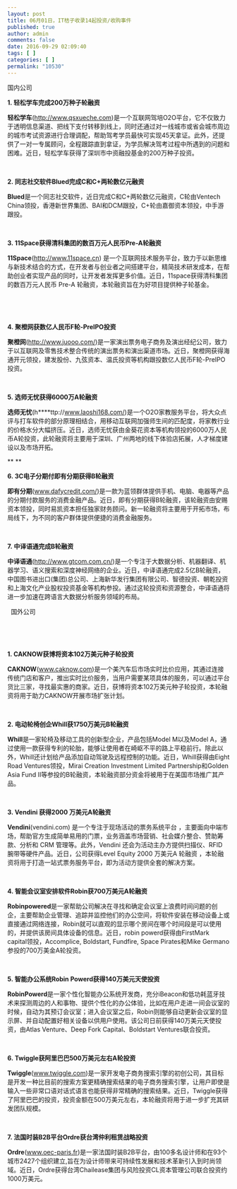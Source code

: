 ```yaml
---
layout: post
title: 06月01日，IT桔子收录14起投资/收购事件
published: true
author: admin
comments: false
date: 2016-09-29 02:09:40
tags: [ ]
categories: [ ]
permalink: "10530"
---
```

 国内公司   &nbsp; 

**1. 轻松学车完成200万种子轮融资**

**轻松学车**(http://www.qsxueche.com)是一个互联网驾培O2O平台，它不仅致力于透明信息渠道、把线下支付转移到线上，同时还通过对一线城市或省会城市周边的城市考试资源进行合理调配，帮助驾考学员最快可实现45天拿证。此外，还提供了一对一专属顾问，全程跟踪直到拿证，为学员解决驾考过程中所遇到的问题和困难。近日，轻松学车获得了深圳市中资融投基金的200万种子投资。

&nbsp;

**2. 同志社交软件Blued完成C和C+两轮数亿元融资**

**Blued**是一个同志社交软件，近日完成C和C+两轮数亿元融资，C轮由Ventech China领投，香港新世界集团、BAI和DCM跟投，C+轮由嘉御资本领投，中手游跟投。

&nbsp;

**3. 11Space获得清科集团的数百万元人民币Pre-A轮融资**

**11Space**(http://www.11space.cn) 是一个互联网技术服务平台，致力于以新思维与新技术结合的方式，在开发者与创业者之间搭建平台，精简技术研发成本，在帮助创业者实现产品的同时，让开发者发挥更多价值。近日，11space获得清科集团的数百万元人民币 Pre-A 轮融资，本轮融资旨在为好项目提供种子轮基金。

&nbsp;

&nbsp;

**4. 聚橙网获数亿人民币F轮-PreIPO投资**

**聚橙网**(http://www.juooo.com/)是一家演出票务电子商务及演出经纪公司，致力于以互联网及零售技术整合传统的演出票务和演出渠道市场。近日，聚橙网获得海通开元领投，建发股份、九弦资本、温氏投资等机构跟投数亿人民币F轮-PreIPO投资。

&nbsp;

**5. 选师无忧获得6000万A轮融资**

**选师无忧**(h****ttp://www.laoshi168.com/)是一个O2O家教服务平台，将大众点评与打车软件的部分原理相结合，用移动互联网加强师生间的匹配度，将家教行业的价格水分大幅挤压。近日，选师无忧获由金葵花资本等机构领投的6000万人民币A轮投资，此轮融资将主要用于深圳、广州两地的线下体验店拓展，人才梯度建设以及市场开拓。

** **

**6. 3C电子分期付即有分期获得B轮融资**

**即有分期**(www.dafycredit.com/)是一款为蓝领群体提供手机、电脑、电器等产品的分期付款服务的消费金融产品。近日，即有分期获得B轮融资，该轮融资由安赐资本领投，同时易凯资本担任独家财务顾问。新一轮融资将主要用于开拓市场，布局线下，为不同的客户群体提供便捷的消费金融服务。

&nbsp;

**7. 中译语通完成B轮融资**

**中译语通**(http://www.gtcom.com.cn/)是一个专注于大数据分析、机器翻译、机器学习、语义搜索和深度神经网络的企业。近日，中译语通完成2.5亿B轮融资，中国图书进出口(集团)总公司、上海新华发行集团有限公司、智德投资、朝乾投资和上海文化产业股权投资基金等机构参投。通过这轮投资和资源整合，中译语通将进一步加速在跨语言大数据分析服务领域的布局。

&nbsp; 国外公司 

&nbsp;  &nbsp; 

&nbsp;

**1. CAKNOW获博将资本102万美元种子轮投资**

**CAKNOW**(www.caknow.com)是一个美汽车后市场实时比价应用，其通过连接传统门店和客户，推出实时比价服务，当用户需要某项具体的服务，可以通过平台货比三家，寻找最实惠的商家。近日，获博将资本102万美元种子轮投资，本轮融资将用于助力CAKNOW开展市场扩张计划。

&nbsp;

**2. 电动轮椅创企Whill获1750万美元B轮融资**

**Whill**是一家轮椅及移动工具的创新型企业，产品包括Model M以及Model A，通过使用一款获得专利的轮胎，能够让使用者在崎岖不平的路上平稳前行。除此以外，Whill还计划给产品添加自动驾驶及远程控制的功能。近日，Whill获得由Eight Road Ventures领投，Mirai Creation Investment Limited Partnership和Golden Asia Fund II等参投的B轮融资，本轮融资部分资金将被用于在美国市场推广其产品。

&nbsp;

**3. Vendini 获得2000 万美元A轮融资**

**Vendini**(vendini.com) 是一个专注于现场活动的票务系统平台 ，主要面向中端市场，帮助官方生成简单易用的门票，业务涵盖市场营销、社会媒介整合、赞助筹款、分析和 CRM 管理等。此外，Vendini 还会为活动主办方提供扫描仪、RFID 腕带等硬件产品。近日，公司获得Level Equity 2000 万美元A 轮融资 ，本轮融资将用于打造一站式票务服务平台，即为活动方提供全套的解决方案。

&nbsp;

**4. 智能会议室安排软件Robin获700万美元A轮融资**

**Robinpowered**是一家帮助公司解决在寻找和确定会议室上浪费时间问题的创企，主要帮助企业管理、追踪并监控他们的办公空间，将软件安装在移动设备上或直接通过网络连接，Robin就可以直观的显示哪个房间在哪个时间段是可以使用的，并提供该房间具体设备的信息。近日，robin powerd获得由FirstMark capital领投，Accomplice, Boldstart, Fundfire, Space Pirates和Mike Germano参投的700万美金A轮投资。

&nbsp;

**5. 智能办公系统Robin Powerd获得140万美元天使投资**

**RobinPowerd**是一家个性化智能办公系统开发商，充分iBeacon和低功耗蓝牙技术来探测周边的人和事物、提供个性化的办公体验，比如在用户走进一间会议室的时候，自动为其预订会议室；进入会议室之后，Robin则能够自动更新会议室的显示屏、并自动配置好相关设备以供用户使用。该公司日前获得140万美元天使投资，由Atlas Venture、Deep Fork Capital、Boldstart Ventures联合投资。

&nbsp;

**6. Twiggle获阿里巴巴500万美元左右A轮投资**

**Twiggle**(www.twiggle.com)是一家开发电子商务搜索引擎的初创公司，其目标是开发一种比目前的搜索方案更精确搜索结果的电子商务搜索引擎，让用户即使是输入一些非常口语对话式语言也能获得非常精确的搜索结果。近日，Twiggle获得了阿里巴巴的投资，投资金额在500万美元左右，本轮融资将用于进一步扩充其研发团队规模。

&nbsp;

**7. 法国时装B2B平台Ordre获台湾仲利租赁战略投资**

**Ordre**(www.oec-paris.fr)是一家法国时装B2B平台，由100多名设计师和在93个城市2427个组织建立,旨在为设计师带来可持续性发展和技术革新引入到时尚领域。近日，Ordre获得台湾Chailease集团与风险投资CL资本管理公司联合投资约1000万美元。 